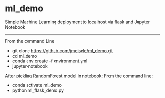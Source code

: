 # ml_demo
Simple Machine Learning deployment to localhost via flask and Jupyter Notebook

--------------------------------------
From the command Line:
- git clone https://github.com/jmeisele/ml_demo.git
- cd ml_demo
- conda env create -f environment.yml
- jupyter-notebook

After pickling RandomForest model in notebook:
From the command line:
- conda activate ml_demo
- python ml_flask_demo.py
